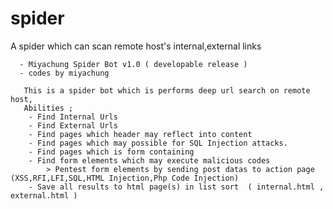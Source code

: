 # spider
A spider which can scan remote host's internal,external links

      - Miyachung Spider Bot v1.0 ( developable release )
      - codes by miyachung

       This is a spider bot which is performs deep url search on remote host,
       Abilities ;
        - Find Internal Urls
        - Find External Urls
        - Find pages which header may reflect into content 
        - Find pages which may possible for SQL Injection attacks.
        - Find pages which is form containing
        - Find form elements which may execute malicious codes
            > Pentest form elements by sending post datas to action page (XSS,RFI,LFI,SQL,HTML Injection,Php Code Injection)
        - Save all results to html page(s) in list sort  ( internal.html , external.html )      
   
